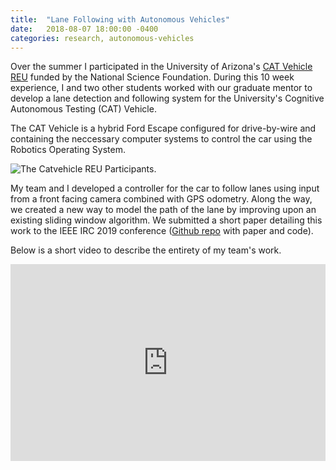 ```yaml
---
title:  "Lane Following with Autonomous Vehicles"
date:   2018-08-07 18:00:00 -0400
categories:	research, autonomous-vehicles 
---
```


Over the summer I participated in the University of Arizona's [CAT Vehicle REU](http://catvehicle.arizona.edu) funded by the National Science Foundation. During this 10 week experience, I and two other students worked with our graduate mentor to develop a lane detection and following system for the University's Cognitive Autonomous Testing (CAT) Vehicle.

The CAT Vehicle is a hybrid Ford Escape configured for drive-by-wire and containing the neccessary computer systems to control the car using the Robotics Operating System.

![The Catvehicle REU Participants.]({{site.baseurl}}/assets/catvehicleTeam.jpg)

My team and I developed a controller for  the car to follow lanes using input from a front facing camera combined with GPS odometry. Along the way, we created a new way to model the path of the lane by improving upon an existing sliding window algorithm. We submitted a short paper detailing this work to the IEEE IRC 2019 conference ([Github repo](https://github.com/catvehicle/Lanefinder) with paper and code).

Below is a short video to describe the entirety of my team's work.

<iframe width="100%" height="315" src="https://www.youtube.com/embed/fkqQqAvVHJE" frameborder="0" allow="autoplay; encrypted-media" allowfullscreen></iframe>
